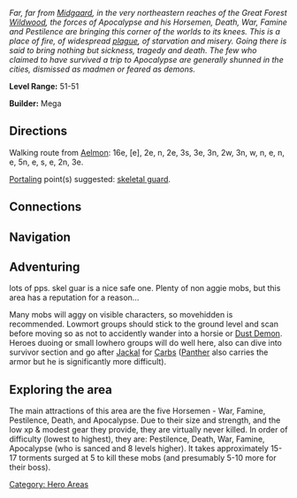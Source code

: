 *Far, far from [Midgaard](:Category:_Midgaard.md "wikilink"), in the
very northeastern reaches of the Great Forest
[Wildwood](:Category:_Wildwood.md "wikilink"), the forces of Apocalypse
and his Horsemen, Death, War, Famine and Pestilence are bringing this
corner of the worlds to its knees. This is a place of fire, of
widespread [plague](Plague.md "wikilink"), of starvation and misery.
Going there is said to bring nothing but sickness, tragedy and death.
The few who claimed to have survived a trip to Apocalypse are generally
shunned in the cities, dismissed as madmen or feared as demons.*

**Level Range:** 51-51

**Builder:** Mega

## Directions

Walking route from [Aelmon](Aelmon.md "wikilink"): 16e, \[e\], 2e, n,
2e, 3s, 3e, 3n, 2w, 3n, w, n, e, n, e, 5n, e, s, e, 2n, 3e.

[Portaling](Portal.md "wikilink") point(s) suggested: [skeletal
guard](Skeletal_Guard.md "wikilink").

## Connections

## Navigation

## Adventuring

lots of pps. skel guar is a nice safe one. Plenty of non aggie mobs, but
this area has a reputation for a reason...

Many mobs will aggy on visible characters, so movehidden is recommended.
Lowmort groups should stick to the ground level and scan before moving
so as not to accidently wander into a horsie or [Dust
Demon](Dust_Demon "wikilink"). Heroes duoing or small lowhero groups
will do well here, also can dive into survivor section and go after
[Jackal](Jackal "wikilink") for
[Carbs](Carburized_Steel_Plate_Armor.md "wikilink")
([Panther](Panther "wikilink") also carries the armor but he is
significantly more difficult).

## Exploring the area

The main attractions of this area are the five Horsemen - War, Famine,
Pestilence, Death, and Apocalypse. Due to their size and strength, and
the low xp & modest gear they provide, they are virtually never killed.
In order of difficulty (lowest to highest), they are: Pestilence, Death,
War, Famine, Apocalypse (who is sanced and 8 levels higher). It takes
approximately 15-17 torments surged at 5 to kill these mobs (and
presumably 5-10 more for their boss).

[Category: Hero Areas](Category:_Hero_Areas "wikilink")

